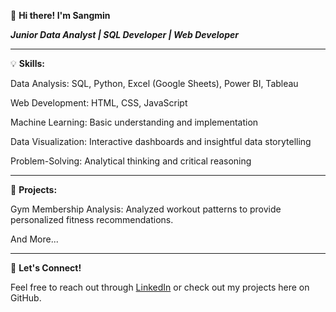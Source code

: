 👋 **Hi there! I'm Sangmin**

***Junior Data Analyst | SQL Developer | Web Developer***

---

💡 **Skills:**

Data Analysis: SQL, Python, Excel (Google Sheets), Power BI, Tableau

Web Development: HTML, CSS, JavaScript

Machine Learning: Basic understanding and implementation

Data Visualization: Interactive dashboards and insightful data storytelling

Problem-Solving: Analytical thinking and critical reasoning

---

🚀 **Projects:**

Gym Membership Analysis: Analyzed workout patterns to provide personalized fitness recommendations.

And More...

---

💬 **Let's Connect!**

Feel free to reach out through [LinkedIn](www.linkedin.com/in/ohsangmin) or check out my projects here on GitHub.
